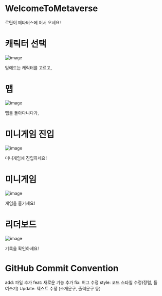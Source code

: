 # WelcomeToMetaverse
르탄이 메타버스에 어서 오세요!


# 캐릭터 선택
![image](https://github.com/user-attachments/assets/70ed60d7-42dc-4cf4-8bbf-61c1c78cb216)

맘에드는 캐릭터를 고르고, 


# 맵
![image](https://github.com/user-attachments/assets/620e18b9-6cf2-4850-9150-1eb14a10d069)

맵을 돌아다니다가,


# 미니게임 진입
![image](https://github.com/user-attachments/assets/183edb74-e3ca-4875-adf2-b379a0752864)

미니게임에 진입하세요!



# 미니게임
![image](https://github.com/user-attachments/assets/6f3f5356-04a9-42a3-aa3a-b76defcc0142)

게임을 즐기세요!


# 리더보드
![image](https://github.com/user-attachments/assets/f2b6a41e-fc47-42ef-befa-a1baf1f9a05e)

기록을 확인하세요!




# GitHub Commit Convention
add: 파일 추가
feat: 새로운 기능 추가
fix: 버그 수정
style: 코드 스타일 수정(정렬, 들여쓰기)
Update: 텍스트 수정 (소개문구, 출력문구 등)
